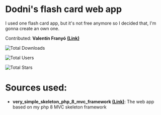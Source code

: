 # Dodni's flash card web app
 I used one flash card app, but it's not free anymore so I decided that, I'm gonna create an own one.

 Contributed: **Valentín Franyó** **[(Link)](https://github.com/Valentin-Franyo)**
 
![Total Downloads](https://img.shields.io/github/downloads/Dodni/dodni-flash-card-web-app/total)

![Total Users](https://img.shields.io/github/forks/Dodni/dodni-flash-card-web-app?style=social)

![Total Stars](https://img.shields.io/github/stars/Dodni/dodni-flash-card-web-app?style=social)

# Sources used:
- **very_simple_skeleton_php_8_mvc_framework [(Link)](https://github.com/Dodni/very_simple_skeleton_php_8_mvc_framework/tree/main)**: The web app based on my php 8 MVC skeleton framework
